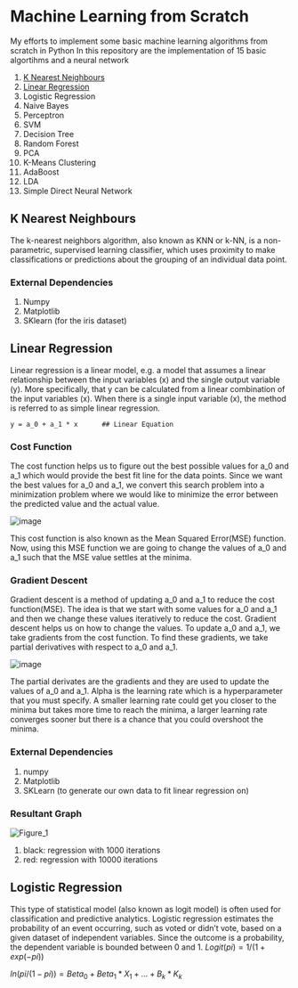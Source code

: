 # Machine Learning from Scratch
My efforts to implement some basic machine learning algorithms from scratch in Python 
In this repository are the implementation of 15 basic algortihms and a neural network
1. [K Nearest Neighbours](#k-nearest-neighbours)
2. [Linear Regression](#linear-regression)
3. Logistic Regression
4. Naive Bayes
5. Perceptron
6. SVM
7. Decision Tree
8. Random Forest
9. PCA
10. K-Means Clustering
11. AdaBoost
12. LDA
13. Simple Direct Neural Network

## K Nearest Neighbours
The k-nearest neighbors algorithm, also known as KNN or k-NN, is a non-parametric, supervised learning classifier, which uses proximity to make classifications or predictions about the grouping of an individual data point.
### External Dependencies
1. Numpy
2. Matplotlib
3. SKlearn (for the iris dataset)

## Linear Regression
Linear regression is a linear model, e.g. a model that assumes a linear relationship between the input variables (x) and the single output variable (y). More specifically, that y can be calculated from a linear combination of the input variables (x). When there is a single input variable (x), the method is referred to as simple linear regression.

`y = a_0 + a_1 * x      ## Linear Equation`

### Cost Function
The cost function helps us to figure out the best possible values for a_0 and a_1 which would provide the best fit line for the data points. Since we want the best values for a_0 and a_1, we convert this search problem into a minimization problem where we would like to minimize the error between the predicted value and the actual value.

![image](https://user-images.githubusercontent.com/54464437/173301157-5a39463f-93fc-470a-b2f8-f6090b1f0f7a.png)

This cost function is also known as the Mean Squared Error(MSE) function. Now, using this MSE function we are going to change the values of a_0 and a_1 such that the MSE value settles at the minima.

### Gradient Descent
 Gradient descent is a method of updating a_0 and a_1 to reduce the cost function(MSE). The idea is that we start with some values for a_0 and a_1 and then we change these values iteratively to reduce the cost. Gradient descent helps us on how to change the values. To update a_0 and a_1, we take gradients from the cost function. To find these gradients, we take partial derivatives with respect to a_0 and a_1.
 
 ![image](https://user-images.githubusercontent.com/54464437/173301503-c5ecc3ad-1981-4ce2-9d9c-a010eb7d6c37.png)

The partial derivates are the gradients and they are used to update the values of a_0 and a_1. Alpha is the learning rate which is a hyperparameter that you must specify. A smaller learning rate could get you closer to the minima but takes more time to reach the minima, a larger learning rate converges sooner but there is a chance that you could overshoot the minima.

### External Dependencies
1. numpy
2. Matplotlib
3. SKLearn (to generate our own data to fit linear regression on)

### Resultant Graph
![Figure_1](https://user-images.githubusercontent.com/54464437/173302024-5200b162-a6d2-4ce0-8a15-213a5291af44.png)
1. black: regression with 1000 iterations
2. red: regression with 10000 iterations

## Logistic Regression
This type of statistical model (also known as logit model) is often used for classification and predictive analytics. Logistic regression estimates the probability of an event occurring, such as voted or didn’t vote, based on a given dataset of independent variables. Since the outcome is a probability, the dependent variable is bounded between 0 and 1. 
$Logit(pi) = 1/(1+ exp(-pi))$

$ln(pi/(1-pi)) = Beta_0 + Beta_1*X_1 + … + B_k*K_k$
